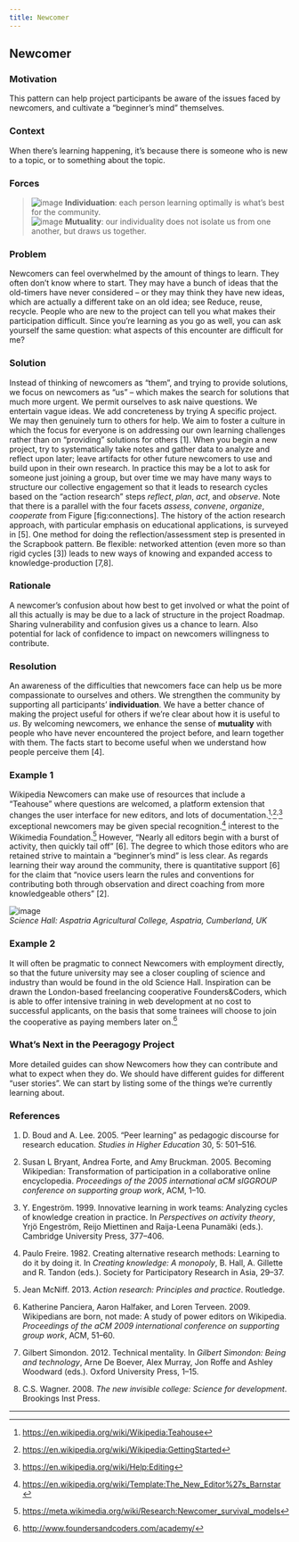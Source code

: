 ```yaml
---
title: Newcomer
---
```


## Newcomer 

### Motivation 

This pattern can help project participants be aware of the issues faced
by newcomers, and cultivate a “beginner’s mind” themselves.

### Context 

When there’s learning happening, it’s because there is someone who is
new to a topic, or to something about the topic.

### Forces 

> ![image](images/individuation.png) **Individuation**: each person learning optimally is what’s best for the community.  
> ![image](images/mutuality.png) **Mutuality**: our individuality does not isolate us from one another, but draws us together.

### Problem 

Newcomers can feel overwhelmed by the amount of things to learn. They
often don’t know where to start. They may have a bunch of ideas that the
old-timers have never considered – or they may think they have new
ideas, which are actually a different take on an old idea; see
<span><span>Reduce, reuse, recycle</span></span>. People who are new to
the project can tell you what makes their participation difficult. Since
you’re learning as you go as well, you can ask yourself the same
question: what aspects of this encounter are difficult for me?

### Solution 

Instead of thinking of newcomers as “them”, and trying to provide
solutions, we focus on newcomers as “us” – which makes the search for
solutions that much more urgent. We permit ourselves to ask naive
questions. We entertain vague ideas. We add concreteness by trying
<span><span>A specific project</span></span>. We may then genuinely turn
to others for help. We aim to foster a culture in which the focus for
everyone is on addressing our own learning challenges rather than on
“providing” solutions for others <span class="citation">\[1\]</span>.
When you begin a new project, try to systematically take notes and
gather data to analyze and reflect upon later; leave artifacts for other
future newcomers to use and build upon in their own research. In
practice this may be a lot to ask for someone just joining a group, but
over time we may have many ways to structure our collective engagement
so that it leads to research cycles based on the “action research” steps
*reflect*, *plan*, *act*, and *observe*. Note that there is a parallel
with the four facets *assess*, *convene*, *organize*, *cooperate* from
Figure \[fig:connections\]. The history of the action research approach,
with particular emphasis on educational applications, is surveyed in
<span class="citation">\[5\]</span>. One method for doing the
reflection/assessment step is presented in the
<span><span>Scrapbook</span></span> pattern. Be flexible: networked
attention (even more so than rigid cycles <span
class="citation">\[3\]</span>) leads to new ways of knowing and expanded
access to knowledge-production <span class="citation">\[7,8\]</span>.

### Rationale 

A newcomer’s confusion about how best to get involved or what the point
of all this actually is may be due to a lack of structure in the project
<span><span>Roadmap</span></span>. Sharing vulnerability and confusion
gives us a chance to learn. Also potential for lack of confidence to impact on newcomers willingness to contribute.

### Resolution 

An awareness of the difficulties that newcomers face can help us be more
compassionate to ourselves and others. We strengthen the community by
supporting all participants’ **individuation**. We have a better chance
of making the project useful for others if we’re clear about how it is
useful to *us*. By welcoming newcomers, we enhance the sense of
**mutuality** with people who have never encountered the project before,
and learn together with them. The facts start to become useful when we
understand how people perceive them <span class="citation">\[4\]</span>.

### Example 1 

Wikipedia <span><span>Newcomers</span></span> can make use of resources
that include a “Teahouse” where questions are welcomed, a platform
extension that changes the user interface for new editors, and lots of
documentation.[^fn1]<sup>,</sup>[^fn2]<sup>,</sup>[^fn3]
exceptional newcomers may be given special
recognition.[^fn4]
interest to the Wikimedia Foundation.[^fn5]
However, “Nearly all editors begin with a burst of activity, then
quickly tail off” <span class="citation">\[6\]</span>. The degree to
which those editors who are retained strive to maintain a “beginner’s
mind” is less clear. As regards learning their way around the community,
there is quantitative support <span class="citation">\[6\]</span> for
the claim that “novice users learn the rules and conventions for
contributing both through observation and direct coaching from more
knowledgeable others” <span class="citation">\[2\]</span>.

![image](images/The_Science_Laboratory.jpg)  
*Science Hall: Aspatria Agricultural College, Aspatria, Cumberland, UK*

### Example 2 

It will often be pragmatic to connect
<span><span>Newcomers</span></span> with employment directly, so that
the future university may see a closer coupling of science and industry
than would be found in the old Science Hall. Inspiration can be drawn the London-based
freelancing cooperative Founders&Coders, which is able to offer
intensive training in web development at no cost to successful
applicants, on the basis that some trainees will choose to join the
cooperative as paying members later on.[^fn6]

### What’s Next in the Peeragogy Project

More detailed guides can show <span><span>Newcomers</span></span> how
they can contribute and what to expect when they do. We should have
different guides for different “user stories”. We can start by listing
some of the things we’re currently learning about.

### References

1. D. Boud and A. Lee. 2005. “Peer learning” as pedagogic discourse for research education. *Studies in Higher Education* 30, 5: 501–516.

2. Susan L Bryant, Andrea Forte, and Amy Bruckman. 2005. Becoming Wikipedian: Transformation of participation in a collaborative online encyclopedia. *Proceedings of the 2005 international aCM sIGGROUP conference on supporting group work*, ACM, 1–10.

3. Y. Engeström. 1999. Innovative learning in work teams: Analyzing cycles of knowledge creation in practice. In *Perspectives on activity theory*, Yrjö Engeström, Reijo Miettinen and Raija-Leena Punamäki (eds.). Cambridge University Press, 377–406.

4. Paulo Freire. 1982. Creating alternative research methods: Learning to do it by doing it. In *Creating knowledge: A monopoly*, B. Hall, A. Gillette and R. Tandon (eds.). Society for Participatory Research in Asia, 29–37.

5. Jean McNiff. 2013. *Action research: Principles and practice*. Routledge.

6. Katherine Panciera, Aaron Halfaker, and Loren Terveen. 2009. Wikipedians are born, not made: A study of power editors on Wikipedia. *Proceedings of the aCM 2009 international conference on supporting group work*, ACM, 51–60.

7. Gilbert Simondon. 2012. Technical mentality. In *Gilbert Simondon: Being and technology*, Arne De Boever, Alex Murray, Jon Roffe and Ashley Woodward (eds.). Oxford University Press, 1–15.

8. C.S. Wagner. 2008. *The new invisible college: Science for development*. Brookings Inst Press.

------------------------------------------------------------------------

[^fn1]: <https://en.wikipedia.org/wiki/Wikipedia:Teahouse>

[^fn2]: <https://en.wikipedia.org/wiki/Wikipedia:GettingStarted>

[^fn3]: <https://en.wikipedia.org/wiki/Help:Editing>

[^fn4]: <https://en.wikipedia.org/wiki/Template:The_New_Editor%27s_Barnstar>

[^fn5]: <https://meta.wikimedia.org/wiki/Research:Newcomer_survival_models>

[^fn6]: <http://www.foundersandcoders.com/academy/>
